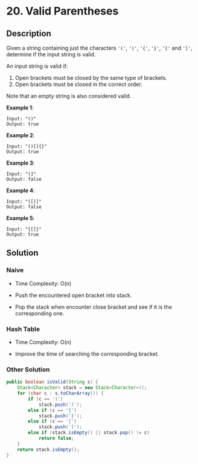 # 20. Valid Parentheses

## Description

Given a string containing just the characters `'('`, `')'`, `'{'`, `'}'`, `'['` and `']'`, determine if the input string is valid.

An input string is valid if:

1. Open brackets must be closed by the same type of brackets.
2. Open brackets must be closed in the correct order.

Note that an empty string is also considered valid.

**Example 1**:

```
Input: "()"
Output: true
```

**Example 2**:

```
Input: "()[]{}"
Output: true
```

**Example 3**:

```
Input: "(]"
Output: false
```

**Example 4**:

```
Input: "([)]"
Output: false
```

**Example 5**:

```
Input: "{[]}"
Output: true
```

## Solution

### Naive

* Time Complexity: O(n)

* Push the encountered open bracket into stack.
* Pop the stack when encounter close bracket and see if it is the corresponding one.

### Hash Table

* Time Complexity: O(n)

* Improve the time of searching the corresponding bracket.

### Other Solution

```java
public boolean isValid(String s) {
	Stack<Character> stack = new Stack<Character>();
	for (char c : s.toCharArray()) {
		if (c == '(')
			stack.push(')');
		else if (c == '{')
			stack.push('}');
		else if (c == '[')
			stack.push(']');
		else if (stack.isEmpty() || stack.pop() != c)
			return false;
	}
	return stack.isEmpty();
}
```